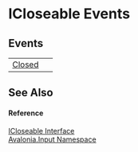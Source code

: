 # ICloseable Events




## Events
<table>
<tr>
<td><a href="E_Avalonia_Input_ICloseable_Closed">Closed</a></td>
<td> </td>
</tr>
</table>

## See Also


#### Reference
<a href="T_Avalonia_Input_ICloseable">ICloseable Interface</a>  
<a href="N_Avalonia_Input">Avalonia.Input Namespace</a>  

